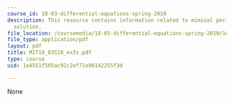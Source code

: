 ```yaml
---
course_id: 18-03-differential-equations-spring-2010
description: This resource contains information related to miminal period, and periodic
  solution.
file_location: /coursemedia/18-03-differential-equations-spring-2010/1e4551f505ac91c2ef71e98142255f3d_MIT18_03S10_ex3s.pdf
file_type: application/pdf
layout: pdf
title: MIT18_03S10_ex3s.pdf
type: course
uid: 1e4551f505ac91c2ef71e98142255f3d

---
```

None
